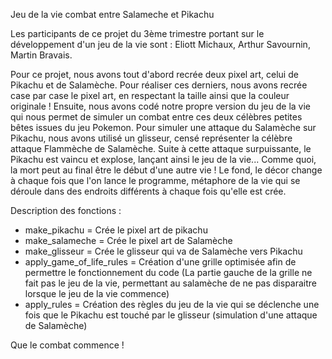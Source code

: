 Jeu de la vie combat entre Salameche et Pikachu

Les participants de ce projet du 3ème trimestre portant sur le développement d'un jeu de la vie sont : Eliott Michaux, Arthur Savournin, Martin Bravais.

Pour ce projet, nous avons tout d'abord recrée deux pixel art, celui de Pikachu et de Salamèche. Pour réaliser ces derniers, nous avons recrée case par case le pixel art, en respectant la taille ainsi que la couleur originale ! Ensuite, nous avons codé notre propre version du jeu de la vie qui nous permet de simuler un combat entre ces deux célèbres petites bêtes issues du jeu Pokemon. Pour simuler une attaque du Salamèche sur Pikachu, nous avons utilisé un glisseur, censé représenter la célèbre attaque Flammèche de Salamèche. Suite à cette attaque surpuissante, le Pikachu est vaincu et explose, lançant ainsi le jeu de la vie... Comme quoi, la mort peut au final être le début d'une autre vie ! Le fond, le décor change à chaque fois que l'on lance le programme, métaphore de la vie qui se déroule dans des endroits différents à chaque fois qu'elle est crée.

Description des fonctions : 
- make_pikachu = Crée le pixel art de pikachu
- make_salameche = Crée le pixel art de Salamèche
- make_glisseur = Crée le glisseur qui va de Salamèche vers Pikachu
- apply_game_of_life_rules = Création d'une grille optimisée afin de permettre le fonctionnement du code (La partie gauche de la grille ne fait pas le jeu de la vie, permettant au salamèche de ne pas disparaitre lorsque le jeu de la vie commence)
- apply_rules = Création des règles du jeu de la vie qui se déclenche une fois que le Pikachu est touché par le glisseur (simulation d'une attaque de Salamèche)


Que le combat commence !
